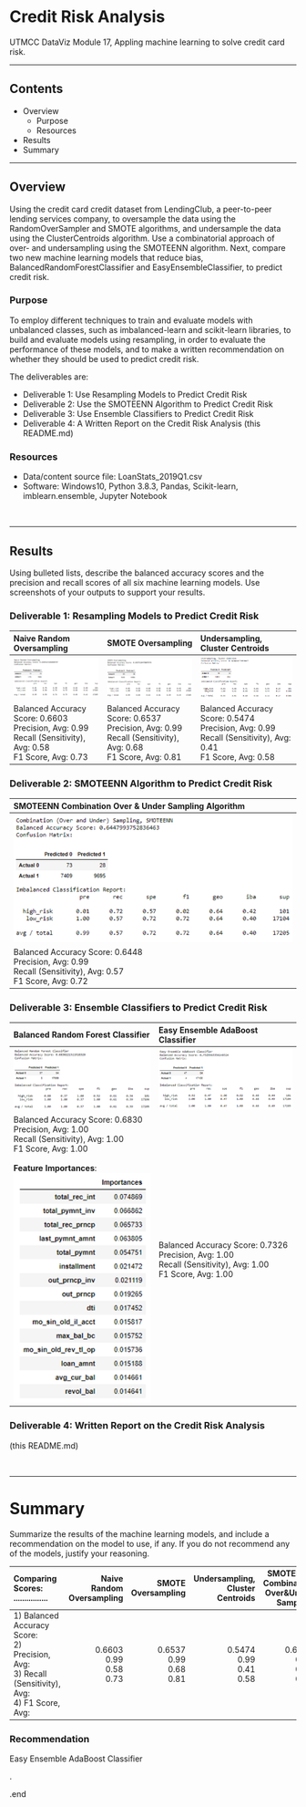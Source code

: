 # Credit Risk Analysis 
UTMCC DataViz Module 17,  Appling machine learning to solve credit card risk.

---

## Contents 
  * Overview
    - Purpose
    - Resources
  * Results
  * Summary
 
---  

## Overview 
  
  Using the credit card credit dataset from LendingClub, a peer-to-peer lending services company, to oversample the data using the RandomOverSampler and SMOTE algorithms, and undersample the data using the ClusterCentroids algorithm. Use a combinatorial approach of over- and undersampling using the SMOTEENN algorithm. Next, compare two new machine learning models that reduce bias, BalancedRandomForestClassifier and EasyEnsembleClassifier, to predict credit risk. 

   ### Purpose
   To employ different techniques to train and evaluate models with unbalanced classes, such as imbalanced-learn and scikit-learn libraries, to build and evaluate models using resampling, in order to evaluate the performance of these models, and to make a written recommendation on whether they should be used to predict credit risk.
  
   The deliverables are: 
   - Deliverable 1: Use Resampling Models to Predict Credit Risk
   - Deliverable 2: Use the SMOTEENN Algorithm to Predict Credit Risk
   - Deliverable 3: Use Ensemble Classifiers to Predict Credit Risk
   - Deliverable 4: A Written Report on the Credit Risk Analysis (this README.md)


   ### Resources
  * Data/content source file: LoanStats_2019Q1.csv
  * Software: Windows10, Python 3.8.3, Pandas, Scikit-learn, imblearn.ensemble, Jupyter Notebook 

<br>

--- 

## Results
 Using bulleted lists, describe the balanced accuracy scores and the precision and recall scores of all six machine learning models. Use screenshots of your outputs to support your results.

   ### Deliverable 1: Resampling Models to Predict Credit Risk

   | **Naive Random Oversampling** | **SMOTE Oversampling** | **Undersampling, Cluster Centroids** |  
   | :--- | :--- | :--- |  
   | ![random_over.png](https://github.com/larrydodson/Credit_Risk_Analysis/blob/main/random_over.png) | ![smote_over.png](https://github.com/larrydodson/Credit_Risk_Analysis/blob/main/smote_over.png) | ![cluster_centroids_under.png](https://github.com/larrydodson/Credit_Risk_Analysis/blob/main/cluster_centroids_under.png) | 
   | Balanced Accuracy Score: 0.6603<br>Precision, Avg: 0.99<br>Recall (Sensitivity), Avg: 0.58<br>F1 Score, Avg: 0.73 | Balanced Accuracy Score: 0.6537<br>Precision, Avg: 0.99<br>Recall (Sensitivity), Avg: 0.68<br>F1 Score, Avg: 0.81 | Balanced Accuracy Score: 0.5474<br>Precision, Avg: 0.99<br>Recall (Sensitivity), Avg: 0.41<br>F1 Score, Avg: 0.58 |  


   ### Deliverable 2: SMOTEENN Algorithm to Predict Credit Risk

   | **SMOTEENN Combination Over & Under Sampling Algorithm** |
   | :--- |
   | ![smoteenn_combo.png](https://github.com/larrydodson/Credit_Risk_Analysis/blob/main/smoteenn_combo.png) |
   | Balanced Accuracy Score: 0.6448<br>Precision, Avg: 0.99<br>Recall (Sensitivity), Avg: 0.57<br>F1 Score, Avg: 0.72 | 
   
   
   ### Deliverable 3: Ensemble Classifiers to Predict Credit Risk

   | **Balanced Random Forest Classifier** | **Easy Ensemble AdaBoost Classifier** | 
   | :--- | :--- | 
   | ![RandomForest_classifier.png](https://github.com/larrydodson/Credit_Risk_Analysis/blob/main/RandomForest_classifier.png) | ![Ensemble_adaboost_classifier.pn](https://github.com/larrydodson/Credit_Risk_Analysis/blob/main/Ensemble_adaboost_classifier.png) | 
   | Balanced Accuracy Score: 0.6830<br>Precision, Avg: 1.00<br>Recall (Sensitivity), Avg: 1.00<br>F1 Score, Avg: 1.00<br> <br> **Feature Importances**: ![RandomForest_importances.png](https://github.com/larrydodson/Credit_Risk_Analysis/blob/main/RandomForest_importances.png)  | Balanced Accuracy Score: 0.7326<br>Precision, Avg: 1.00<br>Recall (Sensitivity), Avg: 1.00<br>F1 Score, Avg: 1.00 | 
   
   
   
   ### Deliverable 4: Written Report on the Credit Risk Analysis 
   (this README.md)
   
<br>

---

# Summary
Summarize the results of the machine learning models, and include a recommendation on the model to use, if any. If you do not recommend any of the models, justify your reasoning.


| Comparing Scores:  ................ | **Naive Random Oversampling** | **SMOTE Oversampling** | **Undersampling, Cluster Centroids** | **SMOTEENN Combination Over&Under Sampling** | **Balanced Random Forest Classifier** | **Easy Ensemble AdaBoost Classifier** | 
| :--- | ---: | ---: | ---: |  ---: | ---: | ---: | 
| 1) Balanced Accuracy Score:<br>2) Precision, Avg:<br>3) Recall (Sensitivity), Avg:<br>4) F1 Score, Avg: | 0.6603<br>0.99<br>0.58<br>0.73 | 0.6537<br>0.99<br>0.68<br>0.81 | 0.5474<br>0.99<br>0.41<br>0.58 | 0.6448<br>0.99<br>0.57<br>0.72 | 0.6830<br>1.00<br>1.00<br>1.00 | 0.7326<br>1.00<br>1.00<br>1.00 |



### Recommendation

   Easy Ensemble AdaBoost Classifier 



.

.end
